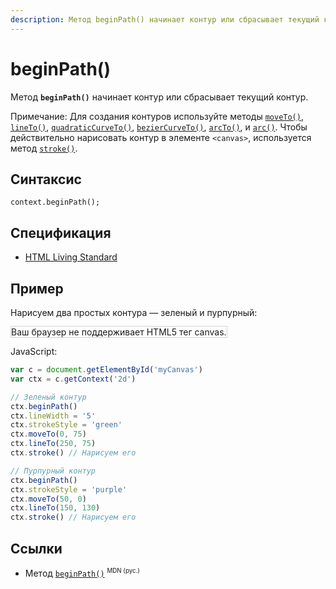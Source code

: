 ```yaml
---
description: Метод beginPath() начинает контур или сбрасывает текущий контур
---
```


# beginPath()

Метод **`beginPath()`** начинает контур или сбрасывает текущий контур.

Примечание: Для создания контуров используйте методы [`moveTo()`](moveto.md), [`lineTo()`](lineto.md), [`quadraticCurveTo()`](quadraticcurveto.md), [`bezierCurveTo()`](beziercurveto.md), [`arcTo()`](arcto.md), и [`arc()`](arc.md). Чтобы действительно нарисовать контур в элементе `<canvas>`, используется метод [`stroke()`](stroke.md).

## Синтаксис

```
context.beginPath();
```

## Спецификация

- [HTML Living Standard](https://html.spec.whatwg.org/multipage/canvas.html#dom-context-2d-beginpath)

## Пример

Нарисуем два простых контура — зеленый и пурпурный:

<canvas id="myCanvas" width="300" height="150" style="border:1px solid #d3d3d3;background:#ffffff;">
Ваш браузер не поддерживает HTML5 тег canvas.
</canvas>
<script>
var c=document.getElementById("myCanvas");
var canvOK=1;
try {c.getContext("2d");}
catch (er) {canvOK=0;}
if (canvOK==1){
var ctx=c.getContext("2d");
ctx.beginPath();
ctx.lineWidth="5";
ctx.strokeStyle="green";
ctx.moveTo(0,75);
ctx.lineTo(250,75);
ctx.stroke();
ctx.beginPath();
ctx.strokeStyle="purple";
ctx.moveTo(50,0);
ctx.lineTo(150,130);
ctx.stroke();}
</script>

JavaScript:

```js
var c = document.getElementById('myCanvas')
var ctx = c.getContext('2d')

// Зеленый контур
ctx.beginPath()
ctx.lineWidth = '5'
ctx.strokeStyle = 'green'
ctx.moveTo(0, 75)
ctx.lineTo(250, 75)
ctx.stroke() // Нарисуем его

// Пурпурный контур
ctx.beginPath()
ctx.strokeStyle = 'purple'
ctx.moveTo(50, 0)
ctx.lineTo(150, 130)
ctx.stroke() // Нарисуем его
```

## Ссылки

- Метод [`beginPath()`](https://developer.mozilla.org/ru/docs/Web/API/CanvasRenderingContext2D/beginPath) <sup><small>MDN (рус.)</small></sup>
